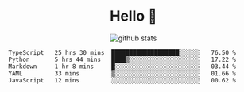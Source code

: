 <h1 align="center">Hello 👋 </h3>

<p align="center">
  <img src="https://github-readme-stats.vercel.app/api?username=syeehyn&hide=stars,prs,issues,contribs&count_private=true&hide_title=true" alt="github stats" />
</p>

<!--START_SECTION:waka-->
```text
TypeScript   25 hrs 30 mins  ███████████████████░░░░░░   76.50 % 
Python       5 hrs 44 mins   ████▒░░░░░░░░░░░░░░░░░░░░   17.22 % 
Markdown     1 hr 8 mins     █░░░░░░░░░░░░░░░░░░░░░░░░   03.44 % 
YAML         33 mins         ▒░░░░░░░░░░░░░░░░░░░░░░░░   01.66 % 
JavaScript   12 mins         ░░░░░░░░░░░░░░░░░░░░░░░░░   00.62 % 
```
<!--END_SECTION:waka-->

